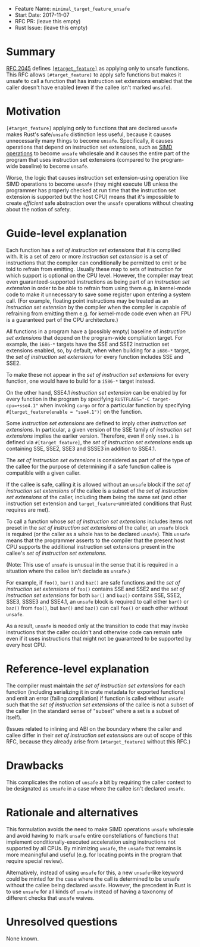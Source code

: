 - Feature Name: `minimal_target_feature_unsafe`
- Start Date: 2017-11-07
- RFC PR: (leave this empty)
- Rust Issue: (leave this empty)

# Summary
[summary]: #summary

[RFC 2045][1] defines [`[#target_feature]`][2] as applying only to unsafe
functions. This RFC allows `[#target_feature]` to apply safe functions but
makes it unsafe to call a function that has instruction set extensions enabled
that the caller doesn't have enabled (even if the callee isn't marked
`unsafe`).

[1]: https://github.com/rust-lang/rfcs/blob/master/text/2133-all-the-clones.md
[2]: https://github.com/rust-lang/rfcs/blob/master/text/2045-target-feature.md#unconditional-code-generation-target_feature

# Motivation
[motivation]: #motivation

`[#target_feature]` applying only to functions that are declared `unsafe`
makes Rust's safe/`unsafe` distinction less useful, because it causes
unnecessarily many things to become `unsafe`. Specifically, it causes
operations that depend on instruction set extensions, such as [SIMD
operations][3] to become `unsafe` wholesale and it causes the entire part
of the program that uses instruction set extensions (compared to the
program-wide baseline) to become `unsafe`.

Worse, the logic that causes instruction set extension-using operation like
SIMD operations to become `unsafe` (they might execute UB unless the
programmer has properly checked at run time that the instruction set extension
is supported but the host CPU) means that it's impossible to create
_efficient_ safe abstraction over the `unsafe` operations without cheating
about the notion of safety.

[3]: https://github.com/rust-lang-nursery/stdsimd/issues/159

# Guide-level explanation
[guide-level-explanation]: #guide-level-explanation

Each function has a _set of instruction set extensions_ that it is compliled
with. It is a set of zero or more _instruction set extension_ is a set of
instructions that the compiler can conditionally be permitted to emit or be
told to refrain from emitting. Usually these map to sets of instruction for
which support is optional on the CPU level. However, the compiler may treat
even guaranteed-supported instructions as being part of an _instruction set
extension_ in order to be able to refrain from using them e.g. in kernel-mode
code to make it unnecessary to save some register upon entering a system
call. (For example, floating point instructions may be treated as an
_instruction set extension_ by the compiler when the compiler is capable of
refraining from emitting them e.g. for kernel-mode code even when an FPU
is a guaranteed part of the CPU architecture.)

All functions in a program have a (possibly empty) baseline of _instruction
set extensions_ that depend on the program-wide compliation target. For
example, the `i686-*` targets have the SSE and SSE2 instruction set extensions
enabled, so, by default, when when building for a `i686-*` target, the _set
of instruction set extensions_ for every function includes SSE and SSE2.

To make these not appear in the _set of instruction set extensions_ for every
function, one would have to build for a `i586-*` target instead.

On the other hand, SSE4.1 _instruction set extension_ can be enabled by
for every function in the program by specifying
`RUSTFLAGS="-C target-cpu=+sse4.1"` when invoking `cargo` or for a particular
function by specifying `#[target_feature(enable = "sse4.1")]` on the function.

Some _instruction set extensions_ are defined to imply other _instruction
set extensions_. In particular, a given version of the SSE family of
_instruction set extensions_ implies the earlier version. Therefore, even if
only `sse4.1` is defined via `#[target_feature]`, the _set of instruction set
extensions_ ends up containing SSE, SSE2, SSE3 and SSSE3 in addition to
SSE4.1.

The _set of instruction set extensions_ is considered as part of of the
type of the callee for the purpose of determining if a safe function callee
is compatible with a given caller.

If the callee is safe, calling it is allowed without an `unsafe` block if
the _set of instruction set extensions_ of the callee is a subset of the
_set of instruction set extensions_ of the caller, including them being the
same set (and other instruction set extension and `target_feature`-unrelated
conditions that Rust requires are met).

To call a function whose _set of instruction set extensions_ includes items
not preset in the _set of instruction set extensions_ of the caller, an
`unsafe` block is required (or the caller as a whole has to be declared
`unsafe`). This `unsafe` means that the programmer asserts to the compiler
that the present host CPU supports the additional instruction set extensions
present in the callee's _set of instruction set extensions_.

(Note: This use of `unsafe` is unusual in the sense that it is required in
a situation where the callee isn't declade as `unsafe`.)

For example, if `foo()`, `bar()` and `baz()` are safe functions and the
_set of instruction set extensions_ of `foo()` contains SSE and SSE2 and
the _set of instruction set extensions_ for both `bar()` and `baz()` contains
SSE, SSE2, SSE3, SSSE3 and SSE4.1, an `unsafe` block is required to call
either `bar()` or `baz()` from `foo()`, but `bar()` and `baz()` can call
`foo()` or each other without `unsafe`.

As a result, `unsafe` is needed only at the transition to code that may
invoke instructions that the caller couldn't and otherwise code can remain
safe even if it uses instructions that might not be guaranteed to be supported
by every host CPU.

# Reference-level explanation
[reference-level-explanation]: #reference-level-explanation

The compiler must maintain the _set of instruction set extensions_ for each
function (including serializing it in crate metadata for exported functions)
and emit an error (failing compilation) if function is called without `unsafe`
such that the _set of instruction set extensions_ of the callee is not a
subset of the caller (in the standard sense of "subset" where a set is a
subset of itself).

(Issues related to inlining and ABI on the boundary where the caller and
callee differ in their _set of instruction set extensions_ are out of scope
of this RFC, because they already arise from `[#target_feature]` without this
RFC.)

# Drawbacks
[drawbacks]: #drawbacks

This complicates the notion of `unsafe` a bit by requiring the caller context
to be designated as `unsafe` in a case where the callee isn't declared
`unsafe`.

# Rationale and alternatives
[alternatives]: #alternatives

This formulation avoids the need to make SIMD operations `unsafe` wholesale
and avoid having to mark `unsafe` entire constellations of functions that
implement conditionally-executed acceleration using instructions not supported
by all CPUs. By minimizing `unsafe`, the `unsafe` that remains is more
meaningful and useful (e.g. for locating points in the program that require
special review).

Alternatively, instead of using `unsafe` for this, a new `unsafe`-like keyword
could be minted for the case where the call is determined to be unsafe without
the callee being declared `unsafe`. However, the precedent in Rust is to use
`unsafe` for all kinds of `unsafe` instead of having a taxonomy of different
checks that `unsafe` waives.

# Unresolved questions
[unresolved]: #unresolved-questions

None known.
